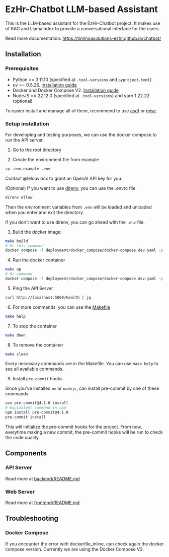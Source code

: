 # EzHr-Chatbot LLM-based Assistant

This is the LLM-based assistant for the EzHr-Chatbot project. It makes use of RAG and LlamaIndex to provide a conversational interface for the users.

Read more documentation: https://tinhhoasolutions-ezhr.github.io/chatbot/

## Installation

### Prerequisites

- Python >= 3.11.10 (specified at `.tool-versions` and `pyproject.toml`)
- uv >= 0.5.26. [Installation guide](https://docs.astral.sh/uv/getting-started/installation/)
- Docker and Docker Compose V2. [Installation guide](https://docs.docker.com/get-docker/)
- NodeJS >= 22.12.0 (specified at `.tool-versions`) and yarn 1.22.22 (optional)

To easier install and manage all of them, recommend to use [asdf](https://asdf-vm.com/) or [mise](https://mise.jdx.dev/).

### Setup installation

For developing and testing purposes, we can use the docker compose to run the API server.

1. Go to the root directory

2. Create the environment file from example

```bash
cp .env.example .env
```

Contact @lelouvincx to grant an OpenAI API key for you.

(Optional) If you want to use [direnv](https://direnv.net/), you can use the .envrc file

```bash
direnv allow
```

Then the environment variables from `.env` will be loaded and unloaded when you enter and exit the directory.

If you don't want to use direnv, you can go ahead with the `.env` file.

3. Build the docker image:

```bash
make build
# Or this command
docker compose -f deployment/docker_compose/docker-compose.dev.yaml -p chatbot build
```

4. Run the docker container

```bash
make up
# Or command
docker compose -f deployment/docker_compose/docker-compose.dev.yaml -p chatbot up -d
```

5. Ping the API Server

```bash
curl http://localhost:5000/health | jq
```

6. For more commands, you can use the [Makefile](./Makefile)

```bash
make help
```

7. To stop the container

```bash
make down
```

8. To remove the container

```bash
make clean
```

Every necessary commands are in the Makefile. You can use `make help` to see all available commands.

9. Install `pre-commit` hooks

Since you've installed `uv` or `nodejs`, can install pre-commit by one of these commands:

```bash
uvx pre-commit@4.1.0 install
# Equivalent command in npm
npm install pre-commit@4.1.0
pre-commit install
```

This will initialize the pre-commit hooks for the project. From now, everytime making a new commit, the pre-commit hooks will be run to check the code quality.

## Components

### API Server

Read more at [backend/README.md](./backend/README.md)

### Web Server

Read more at [frontend/README.md](./frontend/README.md)

## Troubleshooting

### Docker Compose

If you encounter the error with dockerfile_inline, can check again the docker compose version.
Currently we are using the Docker Compose V2.
